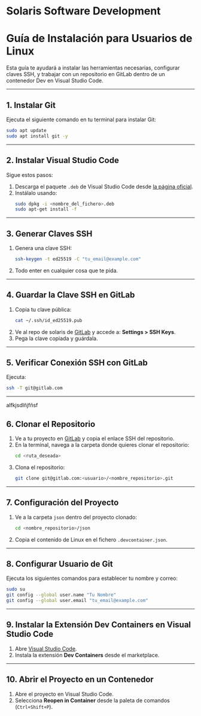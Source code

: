 # Solaris Software Development

# Guía de Instalación para Usuarios de Linux

Esta guía te ayudará a instalar las herramientas necesarias, configurar claves SSH, y trabajar con un repositorio en GitLab dentro de un contenedor Dev en Visual Studio Code.

---

## 1. Instalar Git
Ejecuta el siguiente comando en tu terminal para instalar Git:
```bash
sudo apt update
sudo apt install git -y
```

---

## 2. Instalar Visual Studio Code
Sigue estos pasos:
1. Descarga el paquete `.deb` de Visual Studio Code desde [la página oficial](https://code.visualstudio.com/).
2. Instálalo usando:
   ```bash
   sudo dpkg -i <nombre_del_fichero>.deb
   sudo apt-get install -f
   ```

---

## 3. Generar Claves SSH
1. Genera una clave SSH:
   ```bash
   ssh-keygen -t ed25519 -C "tu_email@example.com"
   ```
2. Todo enter en cualquier cosa que te pida.

---

## 4. Guardar la Clave SSH en GitLab
1. Copia tu clave pública:
   ```bash
   cat ~/.ssh/id_ed25519.pub
   ```
2. Ve al repo de solaris de [GitLab](https://gitlab.com/) y accede a: **Settings > SSH Keys**.
3. Pega la clave copiada y guárdala.

---

## 5. Verificar Conexión SSH con GitLab
Ejecuta:
```bash
ssh -T git@gitlab.com
```
---
 alfkjsdlñjfñsf
## 6. Clonar el Repositorio
1. Ve a tu proyecto en [GitLab](https://gitlab.com/) y copia el enlace SSH del repositorio.
2. En la terminal, navega a la carpeta donde quieres clonar el repositorio:
   ```bash
   cd <ruta_deseada>
   ```
3. Clona el repositorio:
   ```bash
   git clone git@gitlab.com:<usuario>/<nombre_repositorio>.git
   ```

---

## 7. Configuración del Proyecto
1. Ve a la carpeta `json` dentro del proyecto clonado:
   ```bash
   cd <nombre_repositorio>/json
   ```
2. Copia el contenido de Linux en el fichero `.devcontainer.json`.

---

## 8. Configurar Usuario de Git
Ejecuta los siguientes comandos para establecer tu nombre y correo:
```bash
sudo su
git config --global user.name "Tu Nombre"
git config --global user.email "tu_email@example.com"
```

---

## 9. Instalar la Extensión Dev Containers en Visual Studio Code
1. Abre [Visual Studio Code](https://code.visualstudio.com/).
2. Instala la extensión **Dev Containers** desde el marketplace.

---

## 10. Abrir el Proyecto en un Contenedor
1. Abre el proyecto en Visual Studio Code.
2. Selecciona **Reopen in Container** desde la paleta de comandos (`Ctrl+Shift+P`).